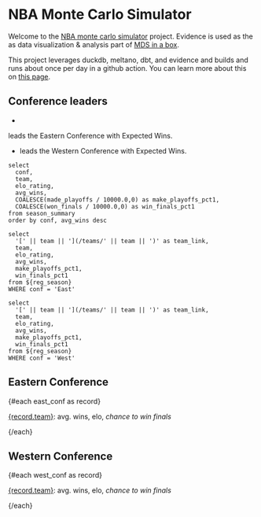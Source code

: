# NBA Monte Carlo Simulator

Welcome to the [NBA monte carlo simulator](https://github.com/matsonj/nba-monte-carlo) project. Evidence is used as the as data visualization & analysis part of [MDS in a box](https://www.dataduel.co/modern-data-stack-in-a-box-with-duckdb/).

This project leverages duckdb, meltano, dbt, and evidence and builds and runs about once per day in a github action. You can learn more about this on [this page](/about).

## Conference leaders
- <Value data={east_conf} column=team /> 
leads the Eastern Conference with <Value data={east_conf} column=avg_wins /> Expected Wins.
- <Value data={west_conf} column=team /> leads the Western Conference with <Value data={west_conf} column=avg_wins /> Expected Wins.

```reg_season
select
  conf,
  team,
  elo_rating,
  avg_wins,
  COALESCE(made_playoffs / 10000.0,0) as make_playoffs_pct1,
  COALESCE(won_finals / 10000.0,0) as win_finals_pct1
from season_summary
order by conf, avg_wins desc
```

```east_conf
select
  '[' || team || '](/teams/' || team || ')' as team_link,
  team,
  elo_rating,
  avg_wins,
  make_playoffs_pct1,
  win_finals_pct1
from ${reg_season}
WHERE conf = 'East'
```

```west_conf
select
  '[' || team || '](/teams/' || team || ')' as team_link,
  team,
  elo_rating,
  avg_wins,
  make_playoffs_pct1,
  win_finals_pct1
from ${reg_season}
WHERE conf = 'West'
```

## Eastern Conference
{#each east_conf as record}

[{record.team}](/teams/{record.team}): <Value data={record} column=avg_wins/> avg. wins, <Value data={record} column=elo_rating/> elo, _<Value data={record} column=win_finals_pct1/> chance to win finals_  

{/each}

## Western Conference
{#each west_conf as record}

[{record.team}](/teams/{record.team}): <Value data={record} column=avg_wins/> avg. wins, <Value data={record} column=elo_rating/> elo, _<Value data={record} column=win_finals_pct1/> chance to win finals_  

{/each}
